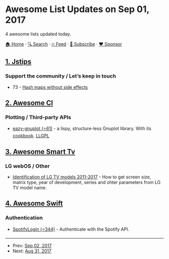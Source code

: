 # Awesome List Updates on Sep 01, 2017

4 awesome lists updated today.

[🏠 Home](/README.md) · [🔍 Search](https://www.trackawesomelist.com/search/) · [🔥 Feed](https://www.trackawesomelist.com/rss.xml) · [📮 Subscribe](https://trackawesomelist.us17.list-manage.com/subscribe?u=d2f0117aa829c83a63ec63c2f&id=36a103854c) · [❤️  Sponsor](https://github.com/sponsors/theowenyoung)



## [1. Jstips](/content/loverajoel/jstips/README.md)

### Support the community / Let’s keep in touch

*   73 - [Hash maps without side effects](http://www.jstips.co/en/javascript/hash-maps-without-side-effects/)

## [2. Awesome Cl](/content/CodyReichert/awesome-cl/README.md)

### Plotting / Third-party APIs

*   [eazy-gnuplot (⭐61)](https://github.com/guicho271828/eazy-gnuplot) - a
    lispy, structure-less Gnuplot library. With its
    [cookbook](http://guicho271828.github.io/eazy-gnuplot/). [LLGPL](http://opensource.franz.com/preamble.html)

## [3. Awesome Smart Tv](/content/vitalets/awesome-smart-tv/README.md)

### LG webOS / Other

*   [Identification of LG TV models 2011-2017](http://en.tab-tv.com/?page_id=7111) - How to get screen size, matrix type, year of development, series and ohter parameters from LG TV model name.

## [4. Awesome Swift](/content/matteocrippa/awesome-swift/README.md)

### Authentication

*   [SpotifyLogin (⭐344)](https://github.com/spotify/SpotifyLogin) - Authenticate with the Spotify API.

---

- Prev: [Sep 02, 2017](/content/2017/09/02/README.md)
- Next: [Aug 31, 2017](/content/2017/08/31/README.md)